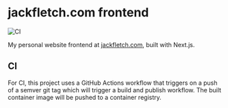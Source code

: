 # jackfletch.com frontend

![CI](https://github.com/jackfletch/jackfletch.com-frontend/workflows/CI/badge.svg)

My personal website frontend at [jackfletch.com], built with Next.js.

## CI

For CI, this project uses a GitHub Actions workflow that triggers on a push of a semver git tag which will trigger a build and publish workflow.
The built container image will be pushed to a container registry.

[jackfletch.com]: https://jackfletch.com
